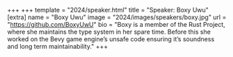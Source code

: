 +++
+++
template = "2024/speaker.html"
title = "Speaker: Boxy Uwu"
[extra]
  name = "Boxy Uwu"
  image = "2024/images/speakers/boxy.jpg"
  url = "https://github.com/BoxyUwU"
  bio = "Boxy is a member of the Rust Project, where she maintains the type system in her spare time. Before this she worked on the Bevy game engine’s unsafe code ensuring it’s soundness and long term maintainability."
+++
